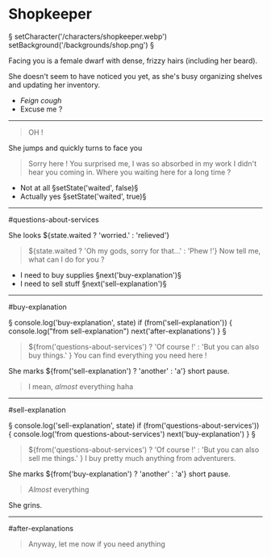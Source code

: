 # Shopkeeper

§
setCharacter('/characters/shopkeeper.webp')
setBackground('/backgrounds/shop.png')
§

Facing you is a female dwarf with dense, frizzy hairs (including her beard).

She doesn't seem to have noticed you yet, as she's busy organizing shelves and updating her inventory.

- *Feign cough*
- Excuse me ?

---

> OH !

She jumps and quickly turns to face you

> Sorry here ! You surprised me, I was so absorbed in my work I didn't hear you coming in.
> Where you waiting here for a long time ?

- Not at all §setState('waited', false)§
- Actually yes §setState('waited', true)§

---

#questions-about-services

She looks ${state.waited ? 'worried.' : 'relieved'}

> ${state.waited ? 'Oh my gods, sorry for that...' : 'Phew !'}
> Now tell me, what can I do for you ?

- I need to buy supplies §next('buy-explanation')§
- I need to sell stuff §next('sell-explanation')§

---

#buy-explanation

§
console.log('buy-explanation', state)
if (from('sell-explanation')) {
  console.log("from sell-explanation")
  next('after-explanations')
}
§

> ${from('questions-about-services') ? 'Of course !' : 'But you can also buy things.' }
> You can find everything you need here !

She marks ${from('sell-explanation') ? 'another' : 'a'} short pause.

> I mean, *almost* everything haha

---

#sell-explanation

§
console.log('sell-explanation', state)
if (from('questions-about-services')) {
  console.log('from questions-about-services')
  next('buy-explanation')
}
§

> ${from('questions-about-services') ? 'Of course !' : 'But you can also sell me things.' }
> I buy pretty much anything from adventurers.

She marks ${from('buy-explanation') ? 'another' : 'a'} short pause.

> *Almost* everything

She grins.

---

#after-explanations

> Anyway, let me now if you need anything

